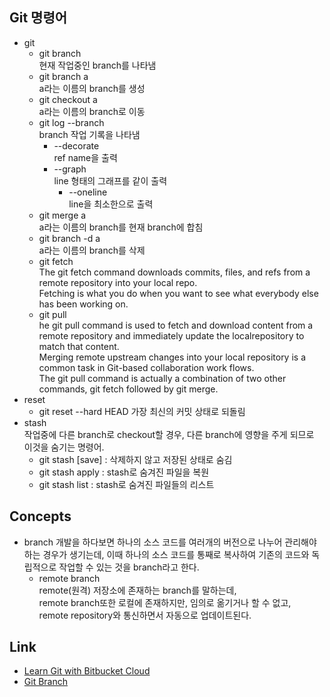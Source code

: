 ## Git 명령어
  - git  
      - git branch  
        현재 작업중인 branch를 나타냄
      - git branch a  
        a라는 이름의 branch를 생성
      - git checkout a  
        a라는 이름의 branch로 이동
      - git log --branch  
        branch 작업 기록을 나타냄
        - --decorate  
          ref name을 출력
        - --graph  
          line 형태의 그래프를 같이 출력
          - --oneline  
            line을 최소한으로 출력
      - git merge a  
        a라는 이름의 branch를 현재 branch에 합침
      - git branch -d a  
        a라는 이름의 branch를 삭제
      - git fetch  
        The git fetch command downloads commits, files, and refs from a remote repository into your local repo.  
        Fetching is what you do when you want to see what everybody else has been working on.  
      - git pull  
        he git pull command is used to fetch and download content from a remote repository and immediately update the localrepository to match that content.   
        Merging remote upstream changes into your local repository is a common task in Git-based collaboration work flows.  
        The git pull command is actually a combination of two other commands, git fetch followed by git merge.
  - reset
      - git reset --hard HEAD
        가장 최신의 커밋 상태로 되돌림
  - stash  
    작업중에 다른 branch로 checkout할 경우, 다른 branch에 영향을 주게 되므로 이것을 숨기는 명령어.
    - git stash [save] : 삭제하지 않고 저장된 상태로 숨김
    - git stash apply : stash로 숨겨진 파일을 복원
    - git stash list : stash로 숨겨진 파일들의 리스트

## Concepts
- branch
  개발을 하다보면 하나의 소스 코드를 여러개의 버전으로 나누어 관리해야 하는 경우가 생기는데,
  이때 하나의 소스 코드를 통째로 복사하여 기존의 코드와 독립적으로 작업할 수 있는 것을 branch라고 한다.
  - remote branch  
    remote(원격) 저장소에 존재하는 branch를 말하는데,  
    remote branch또한 로컬에 존재하지만, 임의로 옮기거나 할 수 없고,  
    remote repository와 통신하면서 자동으로 업데이트된다.  

## Link  
  - [Learn Git with Bitbucket Cloud](https://www.atlassian.com/git/tutorials/learn-git-with-bitbucket-cloud)  
  - [Git Branch](https://git-scm.com/book/ko/v1/Git-%EB%B8%8C%EB%9E%9C%EC%B9%98-%EB%A6%AC%EB%AA%A8%ED%8A%B8-%EB%B8%8C%EB%9E%9C%EC%B9%98)
